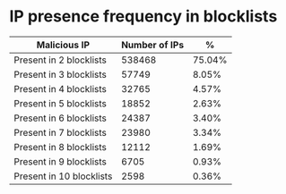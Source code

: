 # IP presence frequency in blocklists
| Malicious IP | Number of IPs | % |
|----|----|----|
| Present in 2 blocklists | 538468 | 75.04% |
| Present in 3 blocklists | 57749 | 8.05% |
| Present in 4 blocklists | 32765 | 4.57% |
| Present in 5 blocklists | 18852 | 2.63% |
| Present in 6 blocklists | 24387 | 3.40% |
| Present in 7 blocklists | 23980 | 3.34% |
| Present in 8 blocklists | 12112 | 1.69% |
| Present in 9 blocklists | 6705 | 0.93% |
| Present in 10 blocklists | 2598 | 0.36% |
